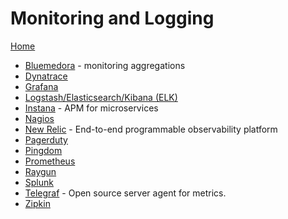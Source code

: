 # Monitoring and Logging

[Home](../README.md)

* [Bluemedora](https://bluemedora.com/) - monitoring aggregations
* [Dynatrace](http://www.dynatrace.com/en/)
* [Grafana](https://grafana.com/)
* [Logstash/Elasticsearch/Kibana (ELK)](https://www.elastic.co/)
* [Instana](https://www.instana.com/) - APM for microservices
* [Nagios](https://www.nagios.org/)
* [New Relic](https://newrelic.com/) - End-to-end programmable observability platform
* [Pagerduty](https://www.pagerduty.com/)
* [Pingdom](https://www.pingdom.com/)
* [Prometheus](https://prometheus.io/)
* [Raygun](https://raygun.com/)
* [Splunk](http://www.splunk.com/)
* [Telegraf](https://www.influxdata.com/time-series-platform/telegraf/) - Open source server agent for metrics.
* [Zipkin](https://zipkin.io/)